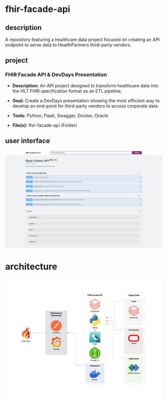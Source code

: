 # fhir-facade-api

## description

A repository featuring a healthcare data project focused on creating an API endpoint to serve data to HealthPartners third-party vendors.

## project

### FHIR Facade API & DevDays Presentation

- **Description:** An API project designed to transform healthcare data into the HL7 FHIR specification format as an ETL pipeline.

- **Goal:** Create a DevDays presentation showing the most efficient way to develop an end-point for third-party vendors to access corporate data.

- **Tools:** Python, Flask, Swagger, Docker, Oracle

- **File(s):** fhir-facade-api (Folder)

## user interface

![FHIR_Facade_API](swagger-ui.png)

# architecture

![FHIR_Facade_API_Architecture](fhir_facade_api_architecture.png)
